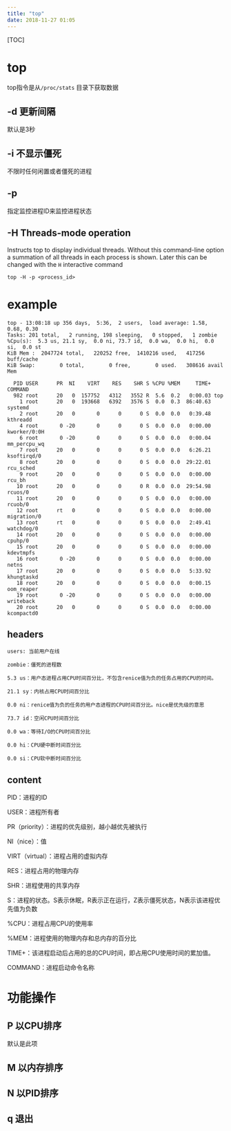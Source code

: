 ```yaml
---
title: "top"
date: 2018-11-27 01:05
---
```



[TOC]


# top



top指令是从`/proc/stats` 目录下获取数据



## -d 更新间隔

默认是3秒



## -i  不显示僵死

不限时任何闲置或者僵死的进程



## -p 

指定监控进程ID来监控进程状态





## -H Threads-mode operation

Instructs  top to display individual threads.  Without this command-line option a summation of all threads in each process is shown.  Later this can be changed with the `H` interactive command



```
top -H -p <process_id>
```



# example

```
top - 13:08:18 up 356 days,  5:36,  2 users,  load average: 1.58, 0.68, 0.30
Tasks: 201 total,   2 running, 198 sleeping,   0 stopped,   1 zombie
%Cpu(s):  5.3 us, 21.1 sy,  0.0 ni, 73.7 id,  0.0 wa,  0.0 hi,  0.0 si,  0.0 st
KiB Mem :  2047724 total,   220252 free,  1410216 used,   417256 buff/cache
KiB Swap:        0 total,        0 free,        0 used.   308616 avail Mem

  PID USER      PR  NI    VIRT    RES    SHR S %CPU %MEM     TIME+ COMMAND
  982 root      20   0  157752   4312   3552 R  5.6  0.2   0:00.03 top
    1 root      20   0  193668   6392   3576 S  0.0  0.3  86:40.63 systemd
    2 root      20   0       0      0      0 S  0.0  0.0   0:39.48 kthreadd
    4 root       0 -20       0      0      0 S  0.0  0.0   0:00.00 kworker/0:0H
    6 root       0 -20       0      0      0 S  0.0  0.0   0:00.04 mm_percpu_wq
    7 root      20   0       0      0      0 S  0.0  0.0   6:26.21 ksoftirqd/0
    8 root      20   0       0      0      0 S  0.0  0.0  29:22.01 rcu_sched
    9 root      20   0       0      0      0 S  0.0  0.0   0:00.00 rcu_bh
   10 root      20   0       0      0      0 R  0.0  0.0  29:54.98 rcuos/0
   11 root      20   0       0      0      0 S  0.0  0.0   0:00.00 rcuob/0
   12 root      rt   0       0      0      0 S  0.0  0.0   0:00.00 migration/0
   13 root      rt   0       0      0      0 S  0.0  0.0   2:49.41 watchdog/0
   14 root      20   0       0      0      0 S  0.0  0.0   0:00.00 cpuhp/0
   15 root      20   0       0      0      0 S  0.0  0.0   0:00.00 kdevtmpfs
   16 root       0 -20       0      0      0 S  0.0  0.0   0:00.00 netns
   17 root      20   0       0      0      0 S  0.0  0.0   5:33.92 khungtaskd
   18 root      20   0       0      0      0 S  0.0  0.0   0:00.15 oom_reaper
   19 root       0 -20       0      0      0 S  0.0  0.0   0:00.00 writeback
   20 root      20   0       0      0      0 S  0.0  0.0   0:00.00 kcompactd0
```



## headers

```
users: 当前用户在线 

zombie：僵死的进程数 

5.3 us：用户态进程占用CPU时间百分比，不包含renice值为负的任务占用的CPU的时间。 

21.1 sy：内核占用CPU时间百分比 

0.0 ni：renice值为负的任务的用户态进程的CPU时间百分比。nice是优先级的意思 

73.7 id：空闲CPU时间百分比 

0.0 wa：等待I/O的CPU时间百分比 

0.0 hi：CPU硬中断时间百分比 

0.0 si：CPU软中断时间百分比 
```



## content

PID：进程的ID 

USER：进程所有者 

PR（priority）：进程的优先级别，越小越优先被执行 

NI（nice）：值 

VIRT（virtual）：进程占用的虚拟内存 

RES：进程占用的物理内存 

SHR：进程使用的共享内存 

S：进程的状态。S表示休眠，R表示正在运行，Z表示僵死状态，N表示该进程优先值为负数 

%CPU：进程占用CPU的使用率 

%MEM：进程使用的物理内存和总内存的百分比 

TIME+：该进程启动后占用的总的CPU时间，即占用CPU使用时间的累加值。 

COMMAND：进程启动命令名称 





# 功能操作



## P 以CPU排序

默认是此项



## M 以内存排序



## N 以PID排序



## q 退出



